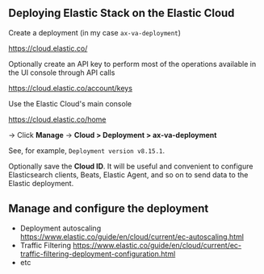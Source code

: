 ## Deploying Elastic Stack on the Elastic Cloud

Create a deployment (in my case `ax-va-deployment`)

https://cloud.elastic.co/

Optionally create an API key to perform most of the operations available in the UI console through API calls

https://cloud.elastic.co/account/keys

Use the Elastic Cloud's main console

https://cloud.elastic.co/home

-> Click **Manage** -> **Cloud > Deployment > ax-va-deployment**

See, for example, `Deployment version v8.15.1`.

Optionally save the **Cloud ID**. 
It will be useful and convenient to configure Elasticsearch clients, Beats, Elastic Agent, 
and so on to send data to the Elastic deployment.

## Manage and configure the deployment

- Deployment autoscaling https://www.elastic.co/guide/en/cloud/current/ec-autoscaling.html
- Traffic Filtering https://www.elastic.co/guide/en/cloud/current/ec-traffic-filtering-deployment-configuration.html
- etc